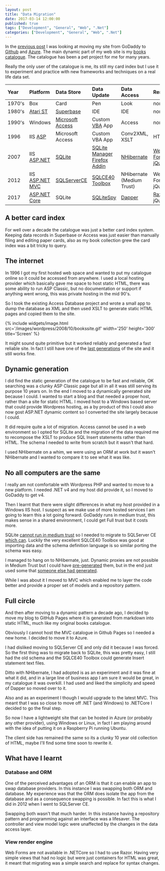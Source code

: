 ```yaml
---
layout: post
title: "Data Migration"
date: 2017-03-14 12:00:00
published: true
tags: ["Development", "General", "Web", ".Net"]
categories: ["Development", "General", "Web", ".Net"]
---
```


In the [previous post](/blog/2017/02/21/moving-on) I was looking at moving my site from GoDaddy to [Github](https://github.com) and [Azure](https://azure.microsoft.com/en-us/). The main dynamic part of my web site is my [books catalogue](https://dereksbooks.azurewebsites.net). The catalogue has been a pet project for me for many years.

Really the only user of the catalogue is me, its still my card index but I use it to experiment and practice with new frameworks and techniques on a real life data set.


| Year         | Platform | Data Store | Data Update | Data Access | Render |
|:-------------|:------------------|:------|:------|:-----|:-----|
| 1970's       | Box | Card | Pen | Look | none |
| 1980's       | [Atari ST](https://en.wikipedia.org/wiki/Atari_ST) | [Superbase](https://en.wikipedia.org/wiki/Superbase_(database)) | IDE | IDE | none |
| 1990's       | Windows | [Microsoft Access](https://en.wikipedia.org/wiki/Microsoft_Access) | Custom [VBA](https://en.wikipedia.org/wiki/Visual_Basic_for_Applications) App | Access | none |
| 1996         | IIS [ASP](https://en.wikipedia.org/wiki/Active_Server_Pages) | Microsoft Access | Custom VBA App | Conv2XML, XSLT | HTML |
| 2007         | IIS [ASP.NET](https://en.wikipedia.org/wiki/ASP.NET) | [SQLite](https://en.wikipedia.org/wiki/SQLite) | [SQLite Manager Firefox Addin](https://github.com/lazierthanthou/sqlite-manager) | [NHibernate](https://en.wikipedia.org/wiki/NHibernate) | [Web Forms](https://msdn.microsoft.com/en-us/library/ms973868.aspx), [jQuery](https://jquery.com) |
| 2012         | IIS [ASP.NET MVC](https://en.wikipedia.org/wiki/ASP.NET_MVC) | [SQLServerCE](https://en.wikipedia.org/wiki/SQL_Server_Compact) | [SQLCE40 Toolbox](https://github.com/ErikEJ/SqlCeToolbox) | NHibernate (Medium Trust) | Web Forms, jQuery
| 2017         | [ASP.NET Core](https://en.wikipedia.org/wiki/ASP.NET_Core) | SQLite | [SQLiteSpy](https://www.yunqa.de/delphi/products/sqlitespy/index) | [Dapper](https://github.com/StackExchange/Dapper) | [Razor](https://en.wikipedia.org/wiki/ASP.NET_Razor), jQuery

## A better card index

For well over a decade the catalogue was just a better card index system. Keeping data records in Superbase or Access was just easier than manually filing and editing paper cards, also as my book collection grew the card index was a bit tricky to query.

## The internet

In 1996 I got my first hosted web space and wanted to put my catalogue online so it could be accessed from anywhere. I used a local hosting provider which basically gave me space to host static HTML, there was some ability to run ASP Classic, but no documentation or support if anything went wrong, this was private hosting in the mid 90's.

So I took the existing Access Database project and wrote a small app to dump the database as XML and then used XSLT to generate static HTML pages and copied them to the site. 

{% include widgets/image.html src='/images/wordpress/2008/10/bookssite.gif' width='250' height='300' title='Screen' %}

It might sound quite primitive but it worked reliably and generated a fast reliable site. In fact I still have one of the [last generations](/derek/webgen/booksite/html/framework.htm) of the site and it still works fine.

## Dynamic generation

I did find the static generation of the catalogue to be fast and reliable, OK searching was a clunky ASP Classic page but all in all it was still serving its purpose 10 years on. In the end I moved to a dynamically generated site because I could. I wanted to start a blog and that needed a proper host, rather than a site for static HTML. I moved host to a Windows based server that could provide Wordpress hosting, as a by product of this I could also now gost ASP.NET dynamic content so I converted the site largely because I could.

It did require quite a lot of migration. Access cannot be used in a web environment so I opted for SQLite and the migration of the data required me to recompose the XSLT to produce SQL Insert statements rather than HTML. The schema I needed to write from scratch but it wasn't that hard.

I used NHibernate on a whim, we were using an ORM at work but it wasn't NHibernate and I wanted to compare it to see what it was like.

## No all computers are the same

I really am not comfortable with Wordpress PHP and wanted to move to a new platform. I needed .NET v4 and my host did provide it, so I moved to GoDaddy to get v4.

Then I learnt that there were slight differences in what my host provided in a Windows IIS host. I suspect as we make use of more hosted services I am going to learn this a lot going forward. GoDaddy runs in medium trust, this makes sense in a shared environment, I could get Full trust but it costs more.

SQLite [cannot run in medium trust](https://forums.iis.net/t/1161500.aspx?Medium+trust+and+SQLite) so I needed to migrate to SQLServer CE [which can](https://weblogs.asp.net/scottgu/new-embedded-database-support-with-asp-net). Luckily the very excellent SQLCE40 Toolbox was good at importing data and the schema definition language is so similar porting the schema was easy.

I managed to hang on to NHibernate, just. Dynamic proxies are not possible in Medium Trust but I could have [pre-generated](http://www.nhforge.org/wikis/howtonh/pre-generate-lazy-loading-proxies.aspx) them, but in the end just used some that [someone else had generated](http://iamdotnetcrazy.blogspot.co.nz/2010/09/how-to-get-fluent-nhibernate-nhibernate.html).

While I was about it I moved to MVC which enabled me to layer the code better and provide a proper set of models and a repository pattern.

## Full circle

And then after moving to a dynamic pattern a decade ago, I decided tp move my blog to GitHub Pages where it is generated from markdown into static HTML, much like my original books catalogue.

Obviously I cannot host the MVC catalogue in Github Pages so I needed a new home. I decided to move it to Azure.

I had disliked moving to SQLServer CE and only did it because I was forced. So the first thing was to migrate back to SQLite, this was pretty easy, I still had the old schema and the SQLCE40 Toolbox could generate Insert statement text files.

Ditto with NHibernate, I had adopted is as an experiment and it was fine at what it did, and in a large line of business app I am sure it would be great, in my catalogue it was overkill. I had used and liked the simplicity and speed of Dapper so moved over to it.

Also and as an experiment I though I would upgrade to the latest MVC. This meant that I was so close to move off .NET (and Windows) to .NETCore I decided to go the final step. 

So now I have a lightweight site that can be hosted in Azure (or probably any other provider), using Windows or Linux, in fact I am playing around with the idea of putting it on a Raspberry Pi running Ubuntu.

The client side has remained the same so its a clunky 10 year old collection of HTML, maybe I'll find some time soon to rewrite it.

## What have I learnt

### Database and ORM

One of the perceived advantages of an ORM is that it can enable an app to swap database providers. In this instance I was swapping both ORM and database. My experience was that the ORM does isolate the app from the database and as a consequence swapping is possible. In fact this is what I did in 2012 when I went to SQLServer CE. 

Swapping both wasn't that much harder. In this instance having a repository pattern and programming against an interface was a lifesaver. The controller and view model logic were unaffected by the changes in the data access layer.

### View render engine

Web Forms are not available in .NETCore so I had to use Razor. Having very simple views that had no logic but were just containers for HTML was great, it meant that migrating was a simple search and replace for syntax changes.

 
